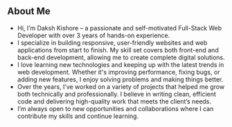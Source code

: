 ## About Me
- Hi, I’m Daksh Kishore – a passionate and self-motivated Full-Stack Web Developer with over 3 years of hands-on experience.
- I specialize in building responsive, user-friendly websites and web applications from start to finish. My skill set covers both front-end and back-end development, allowing me to create complete digital solutions.
- I love learning new technologies and keeping up with the latest trends in web development. Whether it's improving performance, fixing bugs, or adding new features, I enjoy solving problems and making things better.
- Over the years, I’ve worked on a variety of projects that helped me grow both technically and professionally. I believe in writing clean, efficient code and delivering high-quality work that meets the client’s needs.
- I’m always open to new opportunities and collaborations where I can contribute my skills and continue learning.

<br />

##
